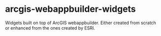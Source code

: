 # arcgis-webappbuilder-widgets
Widgets built on top of ArcGIS webappbuilder. Either created from scratch or enhanced from the ones created by ESRI.

